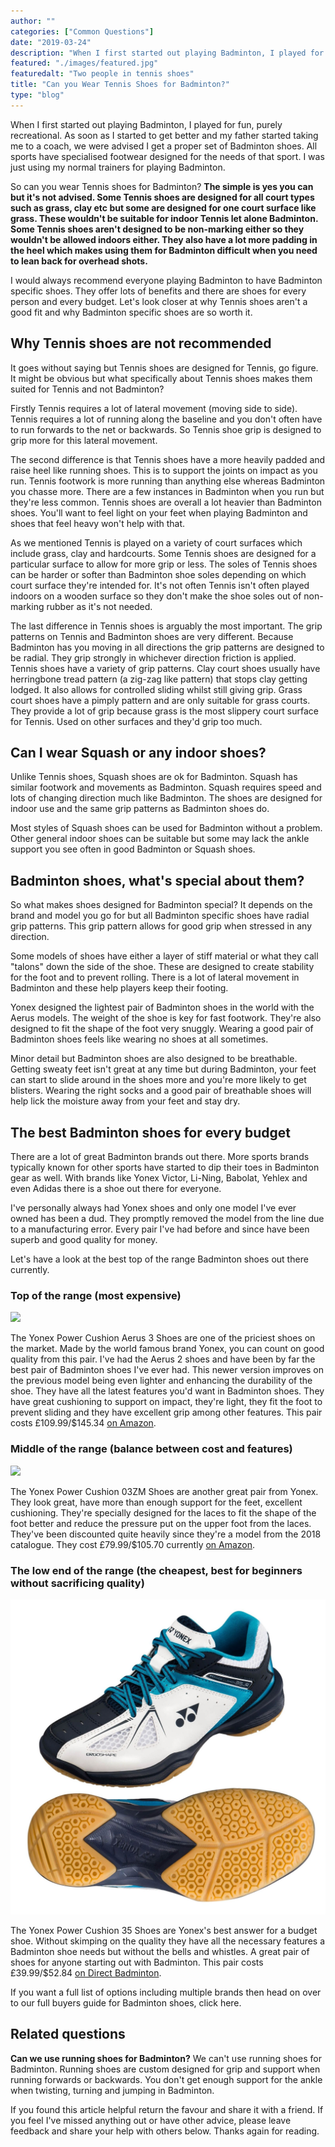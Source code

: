 ```yaml
---
author: ""
categories: ["Common Questions"]
date: "2019-03-24"
description: "When I first started out playing Badminton, I played for fun, purely recreational. As soon as I started to get better and my father started taking me to a coach, we were advised I get a proper set of Badminton shoes. All sports have specialised footwear designed for the needs of that sport. I was just using my normal trainers for playing Badminton. So can you wear Tennis shoes for Badminton?"
featured: "./images/featured.jpg"
featuredalt: "Two people in tennis shoes"
title: "Can you Wear Tennis Shoes for Badminton?"
type: "blog"
---
```


When I first started out playing Badminton, I played for fun, purely recreational. As soon as I started to get better and my father started taking me to a coach, we were advised I get a proper set of Badminton shoes. All sports have specialised footwear designed for the needs of that sport. I was just using my normal trainers for playing Badminton.

So can you wear Tennis shoes for Badminton? **The simple is yes you can but it's not advised. Some Tennis shoes are designed for all court types such as grass, clay etc but some are designed for one court surface like grass. These wouldn't be suitable for indoor Tennis let alone Badminton. Some Tennis shoes aren't designed to be non-marking either so they wouldn't be allowed indoors either. They also have a lot more padding in the heel which makes using them for Badminton difficult when you need to lean back for overhead shots.**

I would always recommend everyone playing Badminton to have Badminton specific shoes. They offer lots of benefits and there are shoes for every person and every budget. Let's look closer at why Tennis shoes aren't a good fit and why Badminton specific shoes are so worth it.

## Why Tennis shoes are not recommended

It goes without saying but Tennis shoes are designed for Tennis, go figure. It might be obvious but what specifically about Tennis shoes makes them suited for Tennis and not Badminton?

Firstly Tennis requires a lot of lateral movement (moving side to side). Tennis requires a lot of running along the baseline and you don't often have to run forwards to the net or backwards. So Tennis shoe grip is designed to grip more for this lateral movement.

The second difference is that Tennis shoes have a more heavily padded and raise heel like running shoes. This is to support the joints on impact as you run. Tennis footwork is more running than anything else whereas Badminton you chasse more. There are a few instances in Badminton when you run but they're less common. Tennis shoes are overall a lot heavier than Badminton shoes. You'll want to feel light on your feet when playing Badminton and shoes that feel heavy won't help with that.

As we mentioned Tennis is played on a variety of court surfaces which include grass, clay and hardcourts. Some Tennis shoes are designed for a particular surface to allow for more grip or less. The soles of Tennis shoes can be harder or softer than Badminton shoe soles depending on which court surface they're intended for. It's not often Tennis isn't often played indoors on a wooden surface so they don't make the shoe soles out of non-marking rubber as it's not needed.

The last difference in Tennis shoes is arguably the most important. The grip patterns on Tennis and Badminton shoes are very different. Because Badminton has you moving in all directions the grip patterns are designed to be radial. They grip strongly in whichever direction friction is applied. Tennis shoes have a variety of grip patterns. Clay court shoes usually have herringbone tread pattern (a zig-zag like pattern) that stops clay getting lodged. It also allows for controlled sliding whilst still giving grip. Grass court shoes have a pimply pattern and are only suitable for grass courts. They provide a lot of grip because grass is the most slippery court surface for Tennis. Used on other surfaces and they'd grip too much.

## Can I wear Squash or any indoor shoes?

Unlike Tennis shoes, Squash shoes are ok for Badminton. Squash has similar footwork and movements as Badminton. Squash requires speed and lots of changing direction much like Badminton. The shoes are designed for indoor use and the same grip patterns as Badminton shoes do.

Most styles of Squash shoes can be used for Badminton without a problem. Other general indoor shoes can be suitable but some may lack the ankle support you see often in good Badminton or Squash shoes.

## Badminton shoes, what's special about them?

So what makes shoes designed for Badminton special? It depends on the brand and model you go for but all Badminton specific shoes have radial grip patterns. This grip pattern allows for good grip when stressed in any direction.

Some models of shoes have either a layer of stiff material or what they call "talons" down the side of the shoe. These are designed to create stability for the foot and to prevent rolling. There is a lot of lateral movement in Badminton and these help players keep their footing.

Yonex designed the lightest pair of Badminton shoes in the world with the Aerus models. The weight of the shoe is key for fast footwork. They're also designed to fit the shape of the foot very snuggly. Wearing a good pair of Badminton shoes feels like wearing no shoes at all sometimes.

Minor detail but Badminton shoes are also designed to be breathable. Getting sweaty feet isn't great at any time but during Badminton, your feet can start to slide around in the shoes more and you're more likely to get blisters. Wearing the right socks and a good pair of breathable shoes will help lick the moisture away from your feet and stay dry.

## The best Badminton shoes for every budget

There are a lot of great Badminton brands out there. More sports brands typically known for other sports have started to dip their toes in Badminton gear as well. With brands like Yonex Victor, Li-Ning, Babolat, Yehlex and even Adidas there is a shoe out there for everyone.

I've personally always had Yonex shoes and only one model I've ever owned has been a dud. They promptly removed the model from the line due to a manufacturing error. Every pair I've had before and since have been superb and good quality for money.

Let's have a look at the best top of the range Badminton shoes out there currently.

### Top of the range (most expensive)

<a href="https://www.amazon.com/Yonex-Power-Cushion-Aerus-Indoor/dp/B07HQZP6Z5/ref=as_li_ss_il?dchild=1&keywords=yonex+aerus+3&qid=1585425482&sr=8-1&th=1&linkCode=li3&tag=badmintonsbes-20&linkId=e873be392753e83dab75e027a3b81f8e&language=en_US" target="_blank"><img border="0" src="//ws-na.amazon-adsystem.com/widgets/q?_encoding=UTF8&ASIN=B07HQZP6Z5&Format=_SL250_&ID=AsinImage&MarketPlace=US&ServiceVersion=20070822&WS=1&tag=badmintonsbes-20&language=en_US" /></a><img src="https://ir-na.amazon-adsystem.com/e/ir?t=badmintonsbes-20&language=en_US&l=li3&o=1&a=B07HQZP6Z5" width="1" height="1" border="0" alt="" style="border:none !important; margin:0px !important;" />

The Yonex Power Cushion Aerus 3 Shoes are one of the priciest shoes on the market. Made by the world famous brand Yonex, you can count on good quality from this pair. I've had the Aerus 2 shoes and have been by far the best pair of Badminton shoes I've ever had. This newer version improves on the previous model being even lighter and enhancing the durability of the shoe. They have all the latest features you'd want in Badminton shoes. They have great cushioning to support on impact, they're light, they fit the foot to prevent sliding and they have excellent grip among other features. This pair costs £109.99/\$145.34 <a href="https://www.amazon.com/Yonex-Power-Cushion-Aerus-Indoor/dp/B07HQZP6Z5/ref=as_li_ss_tl?dchild=1&keywords=yonex+aerus+3&qid=1585425482&sr=8-1&linkCode=ll1&tag=badmintonsbes-20&linkId=e586a7d62ba7be574d7a9967c4f53987&language=en_US" rel="nofollow">on Amazon</a>.

### Middle of the range (balance between cost and features)

<a href="https://www.amazon.com/Yonex-Cushion-Men%C3%A2%E2%82%ACs-Indoor-US11-5/dp/B06XHMZB82/ref=as_li_ss_il?dchild=1&keywords=Yonex+Power+Cushion+03ZM&qid=1585425854&sr=8-1&linkCode=li3&tag=badmintonsbes-20&linkId=2c90274db875dd46a239ebfc4bebc3f0&language=en_US" target="_blank"><img border="0" src="//ws-na.amazon-adsystem.com/widgets/q?_encoding=UTF8&ASIN=B06XHMZB82&Format=_SL250_&ID=AsinImage&MarketPlace=US&ServiceVersion=20070822&WS=1&tag=badmintonsbes-20&language=en_US" /></a><img src="https://ir-na.amazon-adsystem.com/e/ir?t=badmintonsbes-20&language=en_US&l=li3&o=1&a=B06XHMZB82" width="1" height="1" border="0" alt="" style="border:none !important; margin:0px !important;" />

The Yonex Power Cushion 03ZM Shoes are another great pair from Yonex. They look great, have more than enough support for the feet, excellent cushioning. They're specially designed for the laces to fit the shape of the foot better and reduce the pressure put on the upper foot from the laces. They've been discounted quite heavily since they're a model from the 2018 catalogue. They cost £79.99/\$105.70 currently <a href="https://www.amazon.com/Yonex-Cushion-Men%C3%A2%E2%82%ACs-Indoor-US11-5/dp/B06XHMZB82/ref=as_li_ss_tl?dchild=1&keywords=Yonex+Power+Cushion+03ZM&qid=1585425854&sr=8-1&linkCode=ll1&tag=badmintonsbes-20&linkId=fcf2c2b97dd71884ea4534ec09047fa5&language=en_US" rel="nofollow">on Amazon</a>.

### The low end of the range (the cheapest, best for beginners without sacrificing quality)

![Photo of Yonex Power Cushion 35 Shoes](./images/yonex-35.jpg)

The Yonex Power Cushion 35 Shoes are Yonex's best answer for a budget shoe. Without skimping on the quality they have all the necessary features a Badminton shoe needs but without the bells and whistles. A great pair of shoes for anyone starting out with Badminton. This pair costs £39.99/\$52.84 <a href="https://www.directbadminton.co.uk/bproduct?ProductID=28330" rel="nofollow">on Direct Badminton</a>.

If you want a full list of options including multiple brands then head on over to our full buyers guide for Badminton shoes, click here.

## Related questions

**Can we use running shoes for Badminton?** We can't use running shoes for Badminton. Running shoes are custom designed for grip and support when running forwards or backwards. You don't get enough support for the ankle when twisting, turning and jumping in Badminton.

If you found this article helpful return the favour and share it with a friend. If you feel I've missed anything out or have other advice, please leave feedback and share your help with others below. Thanks again for reading.
